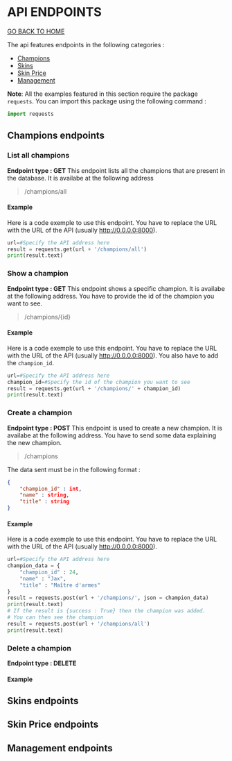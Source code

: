 # API ENDPOINTS

[GO BACK TO HOME](../README.md)

The api features endpoints in the following categories :
- [Champions](#champions-endpoints)
- [Skins](#skins-endpoints)
- [Skin Price](#skin-price-endpoints)
- [Management](#management-endpoints)

**Note**: All the examples featured in this section require the package `requests`. You can import this package using the following command :
```python
import requests
```
## Champions endpoints

### List all champions
**Endpoint type : GET**
This endpoint lists all the champions that are present in the database. It is availabe at the following address 
> /champions/all

#### Example
Here is a code exemple to use this endpoint. You have to replace the URL with the URL of the API (usually http://0.0.0.0:8000).

```python
url=#Specify the API address here
result = requests.get(url + '/champions/all')
print(result.text)
```
### Show a champion
**Endpoint type : GET**
This endpoint shows a specific champion. It is availabe at the following address. You have to provide the id of the champion you want to see.
> /champions/{id}

#### Example
Here is a code exemple to use this endpoint. You have to replace the URL with the URL of the API (usually http://0.0.0.0:8000). You also have to add the `champion_id`.

```python
url=#Specify the API address here
champion_id=#Specify the id of the champion you want to see
result = requests.get(url + '/champions/' + champion_id)
print(result.text)
```
### Create a champion
**Endpoint type : POST**
This endpoint is used to create a new champion. It is availabe at the following address. You have to send some data explaining the new champion.
> /champions

The data sent must be in the following format :
```json
{
    "champion_id" : int,
    "name" : string,
    "title" : string
}
```
#### Example
Here is a code exemple to use this endpoint. You have to replace the URL with the URL of the API (usually http://0.0.0.0:8000).
```python
url=#Specify the API address here
champion_data = {
    "champion_id" : 24,
    "name" : "Jax",
    "title" : "Maître d'armes"
}
result = requests.post(url + '/champions/', json = champion_data)
print(result.text)
# If the result is {success : True} then the champion was added.
# You can then see the champion
result = requests.post(url + '/champions/all')
print(result.text)
```
### Delete a champion
**Endpoint type : DELETE**

#### Example

## Skins endpoints

## Skin Price endpoints

## Management endpoints